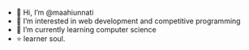 - 👋 Hi, I’m @maahiunnati
- 👀 I’m interested in web development
     and competitive programming
- 🌱 I’m currently learning computer science
- ⭐ learner soul. 



<!---
maahiunnati/maahiunnati is a ✨ special ✨ repository because its `README.md` (this file) appears on your GitHub profile.
You can click the Preview link to take a look at your changes.
--->
